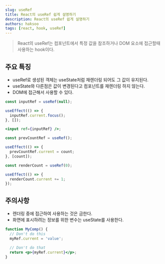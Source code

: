 ```yaml
---
slug: useRef
title: React의 useRef 쉽게 설명하기
description: React의 useRef 쉽게 설명하기
authors: haksoo
tags: [react, hook, useRef]
---
```


> React의 useRef는 컴포넌트에서 특정 값을 참조하거나 DOM 요소에 접근할때 사용하는 hook이다.

<!-- truncate -->

## 주요 특징

- useRef로 생성된 객체는 useState처럼 재렌더링 되어도 그 값이 유지된다.
- useState와 다른점은 값이 변경된다고 컴포넌트를 재렌더링 하지 않는다.
- DOM에 접근해서 사용할 수 있다.

```jsx title="DOM 요소 참조"
const inputRef = useRef(null);

useEffect(() => {
  inputRef.current.focus();
}, []);

<input ref={inputRef} />;
```

```jsx title="이전 값 저장"
const prevCountRef = useRef();

useEffect(() => {
  prevCountRef.current = count;
}, [count]);
```

```jsx title="렌더링과 무관한 값 저장"
const renderCount = useRef(0);

useEffect(() => {
  renderCount.current += 1;
});
```

## 주의사항

- 렌더링 중에 접근하여 사용하는 것은 금한다.
- 화면에 표시하려는 정보를 위한 변수는 useState를 사용한다.

```jsx title="렌더링 중에 접근 금지"
function MyComp() {
  // Don't do this
  myRef.current = 'value';

  // Don't do that
  return <p>{myRef.current}</p>;
}
```
